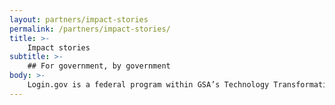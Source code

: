 ```yaml
---
layout: partners/impact-stories
permalink: /partners/impact-stories/
title: >-
    Impact stories
subtitle: >-
    ## For government, by government
body: >-
    Login.gov is a federal program within GSA’s Technology Transformation Services (TTS). We design and deliver a digital government with and for the American public by partnering with agencies. Learn more about our partnership in the impact stories below.
---
```

